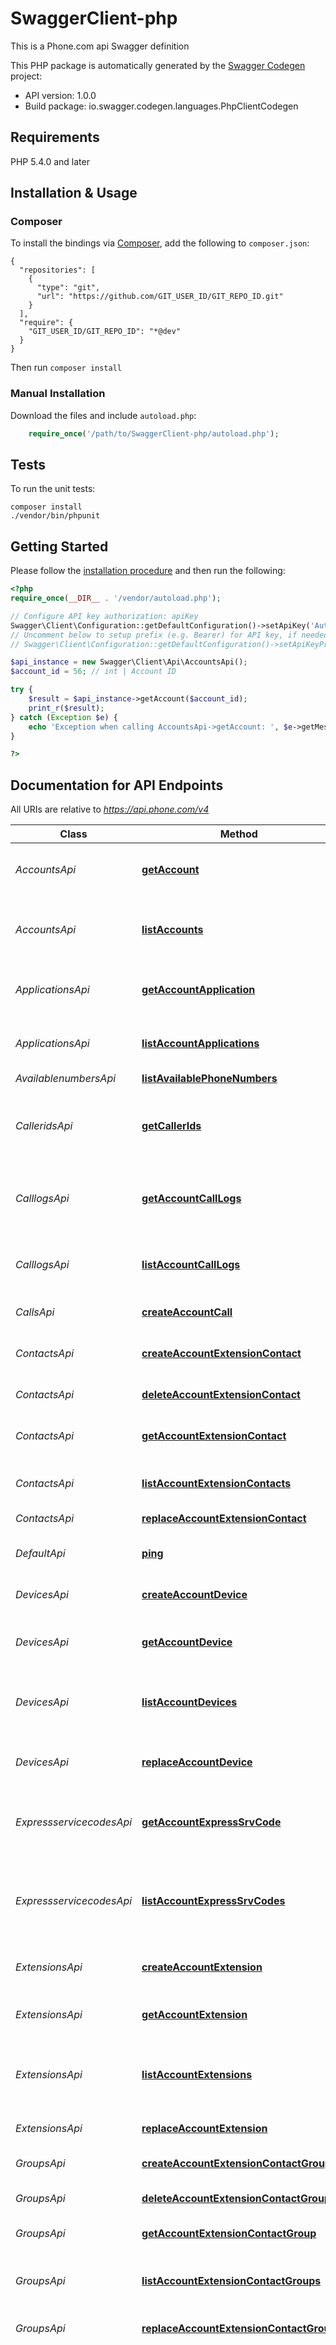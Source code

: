 # SwaggerClient-php
This is a Phone.com api Swagger definition

This PHP package is automatically generated by the [Swagger Codegen](https://github.com/swagger-api/swagger-codegen) project:

- API version: 1.0.0
- Build package: io.swagger.codegen.languages.PhpClientCodegen

## Requirements

PHP 5.4.0 and later

## Installation & Usage
### Composer

To install the bindings via [Composer](http://getcomposer.org/), add the following to `composer.json`:

```
{
  "repositories": [
    {
      "type": "git",
      "url": "https://github.com/GIT_USER_ID/GIT_REPO_ID.git"
    }
  ],
  "require": {
    "GIT_USER_ID/GIT_REPO_ID": "*@dev"
  }
}
```

Then run `composer install`

### Manual Installation

Download the files and include `autoload.php`:

```php
    require_once('/path/to/SwaggerClient-php/autoload.php');
```

## Tests

To run the unit tests:

```
composer install
./vendor/bin/phpunit
```

## Getting Started

Please follow the [installation procedure](#installation--usage) and then run the following:

```php
<?php
require_once(__DIR__ . '/vendor/autoload.php');

// Configure API key authorization: apiKey
Swagger\Client\Configuration::getDefaultConfiguration()->setApiKey('Authorization', 'YOUR_API_KEY');
// Uncomment below to setup prefix (e.g. Bearer) for API key, if needed
// Swagger\Client\Configuration::getDefaultConfiguration()->setApiKeyPrefix('Authorization', 'Bearer');

$api_instance = new Swagger\Client\Api\AccountsApi();
$account_id = 56; // int | Account ID

try {
    $result = $api_instance->getAccount($account_id);
    print_r($result);
} catch (Exception $e) {
    echo 'Exception when calling AccountsApi->getAccount: ', $e->getMessage(), PHP_EOL;
}

?>
```

## Documentation for API Endpoints

All URIs are relative to *https://api.phone.com/v4*

Class | Method | HTTP request | Description
------------ | ------------- | ------------- | -------------
*AccountsApi* | [**getAccount**](docs/Api/AccountsApi.md#getaccount) | **GET** /accounts/{account_id} | Retrieve details of an individual account
*AccountsApi* | [**listAccounts**](docs/Api/AccountsApi.md#listaccounts) | **GET** /accounts | Get a list of accounts visible to the authenticated user or client
*ApplicationsApi* | [**getAccountApplication**](docs/Api/ApplicationsApi.md#getaccountapplication) | **GET** /accounts/{account_id}/applications/{application_id} | Show details of an individual application
*ApplicationsApi* | [**listAccountApplications**](docs/Api/ApplicationsApi.md#listaccountapplications) | **GET** /accounts/{account_id}/applications | Get a list of applications you have defined
*AvailablenumbersApi* | [**listAvailablePhoneNumbers**](docs/Api/AvailablenumbersApi.md#listavailablephonenumbers) | **GET** /phone-numbers/available | 
*CalleridsApi* | [**getCallerIds**](docs/Api/CalleridsApi.md#getcallerids) | **GET** /accounts/{account_id}/extensions/{extension_id}/caller-ids | Show the Caller ID options a given extension can use
*CalllogsApi* | [**getAccountCallLogs**](docs/Api/CalllogsApi.md#getaccountcalllogs) | **GET** /accounts/{account_id}/call-logs/{call_id} | Show details of an individual Call Log entry
*CalllogsApi* | [**listAccountCallLogs**](docs/Api/CalllogsApi.md#listaccountcalllogs) | **GET** /accounts/{account_id}/call-logs | Get a list of call details associated with your account
*CallsApi* | [**createAccountCall**](docs/Api/CallsApi.md#createaccountcall) | **POST** /accounts/{account_id}/calls | Make a phone call
*ContactsApi* | [**createAccountExtensionContact**](docs/Api/ContactsApi.md#createaccountextensioncontact) | **POST** /accounts/{account_id}/extensions/{extension_id}/contacts | Add a new address book contact for an extension
*ContactsApi* | [**deleteAccountExtensionContact**](docs/Api/ContactsApi.md#deleteaccountextensioncontact) | **DELETE** /accounts/{account_id}/extensions/{extension_id}/contacts/{contact_id} | 
*ContactsApi* | [**getAccountExtensionContact**](docs/Api/ContactsApi.md#getaccountextensioncontact) | **GET** /accounts/{account_id}/extensions/{extension_id}/contacts/{contact_id} | Retrieve the details of an address book contact
*ContactsApi* | [**listAccountExtensionContacts**](docs/Api/ContactsApi.md#listaccountextensioncontacts) | **GET** /accounts/{account_id}/extensions/{extension_id}/contacts | Show a list of address book contacts
*ContactsApi* | [**replaceAccountExtensionContact**](docs/Api/ContactsApi.md#replaceaccountextensioncontact) | **PUT** /accounts/{account_id}/extensions/{extension_id}/contacts/{contact_id} | 
*DefaultApi* | [**ping**](docs/Api/DefaultApi.md#ping) | **GET** /ping | The default API command
*DevicesApi* | [**createAccountDevice**](docs/Api/DevicesApi.md#createaccountdevice) | **POST** /accounts/{account_id}/devices | Register a generic VoIP device
*DevicesApi* | [**getAccountDevice**](docs/Api/DevicesApi.md#getaccountdevice) | **GET** /accounts/{account_id}/devices/{device_id} | Show details of an individual VoIP device
*DevicesApi* | [**listAccountDevices**](docs/Api/DevicesApi.md#listaccountdevices) | **GET** /accounts/{account_id}/devices | Get a list of VoIP devices associated with your account
*DevicesApi* | [**replaceAccountDevice**](docs/Api/DevicesApi.md#replaceaccountdevice) | **PUT** /accounts/{account_id}/devices/{device_id} | Update the settings for an individual VoIP device
*ExpressservicecodesApi* | [**getAccountExpressSrvCode**](docs/Api/ExpressservicecodesApi.md#getaccountexpresssrvcode) | **GET** /accounts/{account_id}/express-service-codes/{code_id} | Show details of an account Express Service Code
*ExpressservicecodesApi* | [**listAccountExpressSrvCodes**](docs/Api/ExpressservicecodesApi.md#listaccountexpresssrvcodes) | **GET** /accounts/{account_id}/express-service-codes | Get the Express Service Code associated with your account in list format
*ExtensionsApi* | [**createAccountExtension**](docs/Api/ExtensionsApi.md#createaccountextension) | **POST** /accounts/{account_id}/extensions | Create an individual extension
*ExtensionsApi* | [**getAccountExtension**](docs/Api/ExtensionsApi.md#getaccountextension) | **GET** /accounts/{account_id}/extensions/{extension_id} | Show details of an individual extension
*ExtensionsApi* | [**listAccountExtensions**](docs/Api/ExtensionsApi.md#listaccountextensions) | **GET** /accounts/{account_id}/extensions | Get a list of extensions visible to the authenticated user or client
*ExtensionsApi* | [**replaceAccountExtension**](docs/Api/ExtensionsApi.md#replaceaccountextension) | **PUT** /accounts/{account_id}/extensions/{extension_id} | Replace an individual extension
*GroupsApi* | [**createAccountExtensionContactGroup**](docs/Api/GroupsApi.md#createaccountextensioncontactgroup) | **POST** /accounts/{account_id}/extensions/{extension_id}/contact-groups | 
*GroupsApi* | [**deleteAccountExtensionContactGroup**](docs/Api/GroupsApi.md#deleteaccountextensioncontactgroup) | **DELETE** /accounts/{account_id}/extensions/{extension_id}/contact-groups/{group_id} | Delete an addressbook group
*GroupsApi* | [**getAccountExtensionContactGroup**](docs/Api/GroupsApi.md#getaccountextensioncontactgroup) | **GET** /accounts/{account_id}/extensions/{extension_id}/contact-groups/{group_id} | 
*GroupsApi* | [**listAccountExtensionContactGroups**](docs/Api/GroupsApi.md#listaccountextensioncontactgroups) | **GET** /accounts/{account_id}/extensions/{extension_id}/contact-groups | Show a list of contact groups belonging to an extension
*GroupsApi* | [**replaceAccountExtensionContactGroup**](docs/Api/GroupsApi.md#replaceaccountextensioncontactgroup) | **PUT** /accounts/{account_id}/extensions/{extension_id}/contact-groups/{group_id} | 
*MediaApi* | [**createAccountMediaFiles**](docs/Api/MediaApi.md#createaccountmediafiles) | **POST** /accounts/{account_id}/media/files | Add a media object to your account that can be used as a greeting or hold music. Users may create a media by using the built-in Text-to-speech (TTS) facility or upload a file of their choice. (Note: The maximum size for media files or JSON objects included with a POST or PUT request is 10 MB)
*MediaApi* | [**createAccountMediaTts**](docs/Api/MediaApi.md#createaccountmediatts) | **POST** /accounts/{account_id}/media/tts | Add a media object to your account that can be used as a greeting or hold music. Users may create a media by using the built-in Text-to-speech (TTS) facility or upload a file of their choice. (Note: The maximum size for media files or JSON objects included with a POST or PUT request is 10 MB)
*MediaApi* | [**deleteAccountMedia**](docs/Api/MediaApi.md#deleteaccountmedia) | **DELETE** /accounts/{account_id}/media/{media_id} | Delete an individual media record
*MediaApi* | [**getAccountMedia**](docs/Api/MediaApi.md#getaccountmedia) | **GET** /accounts/{account_id}/media/{media_id} | Show details of an individual media recording (Greeting or Hold Music)
*MediaApi* | [**listAccountMedia**](docs/Api/MediaApi.md#listaccountmedia) | **GET** /accounts/{account_id}/media | Get a list of media recordings for an account
*MediaApi* | [**replaceAccountMediaFiles**](docs/Api/MediaApi.md#replaceaccountmediafiles) | **PUT** /accounts/{account_id}/media/files/{media_id} | Update a media object to your account. Note: The maximum size for media files or JSON objects included with a POST or PUT request is 10 MB.
*MediaApi* | [**replaceAccountMediaTts**](docs/Api/MediaApi.md#replaceaccountmediatts) | **PUT** /accounts/{account_id}/media/tts/{media_id} | Update a media object to your account. Note: The maximum size for media files or JSON objects included with a POST or PUT request is 10 MB.
*MenusApi* | [**createAccountMenu**](docs/Api/MenusApi.md#createaccountmenu) | **POST** /accounts/{account_id}/menus | Create an individual menu
*MenusApi* | [**deleteAccountMenu**](docs/Api/MenusApi.md#deleteaccountmenu) | **DELETE** /accounts/{account_id}/menus/{menu_id} | Delete an individual menu
*MenusApi* | [**getAccountMenu**](docs/Api/MenusApi.md#getaccountmenu) | **GET** /accounts/{account_id}/menus/{menu_id} | Show details of an individual menu
*MenusApi* | [**listAccountMenus**](docs/Api/MenusApi.md#listaccountmenus) | **GET** /accounts/{account_id}/menus | Get a list of menus for an account
*MenusApi* | [**replaceAccountMenu**](docs/Api/MenusApi.md#replaceaccountmenu) | **PUT** /accounts/{account_id}/menus/{menu_id} | Replace an individual menu
*NumberregionsApi* | [**listAvailablePhoneNumberRegions**](docs/Api/NumberregionsApi.md#listavailablephonenumberregions) | **GET** /phone-numbers/available/regions | 
*PhonenumbersApi* | [**createAccountPhoneNumber**](docs/Api/PhonenumbersApi.md#createaccountphonenumber) | **POST** /accounts/{account_id}/phone-numbers | Add a phone number to an account
*PhonenumbersApi* | [**getAccountPhoneNumber**](docs/Api/PhonenumbersApi.md#getaccountphonenumber) | **GET** /accounts/{account_id}/phone-numbers/{number_id} | Show details of an individual phone number
*PhonenumbersApi* | [**listAccountPhoneNumbers**](docs/Api/PhonenumbersApi.md#listaccountphonenumbers) | **GET** /accounts/{account_id}/phone-numbers | Get a list of phone numbers registered to an account
*PhonenumbersApi* | [**replaceAccountPhoneNumber**](docs/Api/PhonenumbersApi.md#replaceaccountphonenumber) | **PUT** /accounts/{account_id}/phone-numbers/{number_id} | Update the settings for an existing phone number on your account
*QueuesApi* | [**createAccountQueue**](docs/Api/QueuesApi.md#createaccountqueue) | **POST** /accounts/{account_id}/queues | Create a queue
*QueuesApi* | [**deleteAccountQueue**](docs/Api/QueuesApi.md#deleteaccountqueue) | **DELETE** /accounts/{account_id}/queues/{queue_id} | Delete a queue
*QueuesApi* | [**getAccountQueue**](docs/Api/QueuesApi.md#getaccountqueue) | **GET** /accounts/{account_id}/queues/{queue_id} | Show details of an individual queue
*QueuesApi* | [**listAccountQueues**](docs/Api/QueuesApi.md#listaccountqueues) | **GET** /accounts/{account_id}/queues | Get a list of queues for an account
*QueuesApi* | [**replaceAccountQueue**](docs/Api/QueuesApi.md#replaceaccountqueue) | **PUT** /accounts/{account_id}/queues/{queue_id} | Replace a queue
*RoutesApi* | [**createRoute**](docs/Api/RoutesApi.md#createroute) | **POST** /accounts/{account_id}/routes | Add a new address book contact for an extension
*RoutesApi* | [**deleteAccountRoute**](docs/Api/RoutesApi.md#deleteaccountroute) | **DELETE** /accounts/{account_id}/routes/{route_id} | 
*RoutesApi* | [**getAccountRoute**](docs/Api/RoutesApi.md#getaccountroute) | **GET** /accounts/{account_id}/routes/{route_id} | Show details of an individual route
*RoutesApi* | [**listAccountRoutes**](docs/Api/RoutesApi.md#listaccountroutes) | **GET** /accounts/{account_id}/routes | Get a list of routes for an account
*RoutesApi* | [**replaceAccountRoute**](docs/Api/RoutesApi.md#replaceaccountroute) | **PUT** /accounts/{account_id}/routes/{route_id} | 
*SchedulesApi* | [**getAccountSchedule**](docs/Api/SchedulesApi.md#getaccountschedule) | **GET** /accounts/{account_id}/schedules/{schedule_id} | Show details of an individual schedule
*SchedulesApi* | [**listAccountSchedules**](docs/Api/SchedulesApi.md#listaccountschedules) | **GET** /accounts/{account_id}/schedules | Get a list of schedules for an account
*SmsApi* | [**createAccountSms**](docs/Api/SmsApi.md#createaccountsms) | **POST** /accounts/{account_id}/sms | Send a SMS to one or a group of recipients
*SmsApi* | [**getAccountSms**](docs/Api/SmsApi.md#getaccountsms) | **GET** /accounts/{account_id}/sms/{sms_id} | Show details of an individual SMS
*SmsApi* | [**listAccountSms**](docs/Api/SmsApi.md#listaccountsms) | **GET** /accounts/{account_id}/sms | Get a list of SMS messages for an account
*SubaccountsApi* | [**createAccountSubaccount**](docs/Api/SubaccountsApi.md#createaccountsubaccount) | **POST** /accounts/{account_id}/subaccounts | Add a subaccount for the authenticated user or client
*SubaccountsApi* | [**listAccountSubaccounts**](docs/Api/SubaccountsApi.md#listaccountsubaccounts) | **GET** /accounts/{account_id}/subaccounts | Get a list of subaccounts for the authenticated user or client
*TrunksApi* | [**createAccountTrunk**](docs/Api/TrunksApi.md#createaccounttrunk) | **POST** /accounts/{account_id}/trunks | Add a trunk record with SIP information
*TrunksApi* | [**deleteAccountTrunk**](docs/Api/TrunksApi.md#deleteaccounttrunk) | **DELETE** /accounts/{account_id}/trunks/{trunk_id} | Delete a trunk from account
*TrunksApi* | [**getAccountTrunk**](docs/Api/TrunksApi.md#getaccounttrunk) | **GET** /accounts/{account_id}/trunks/{trunk_id} | Show details of an individual trunk
*TrunksApi* | [**listAccountTrunks**](docs/Api/TrunksApi.md#listaccounttrunks) | **GET** /accounts/{account_id}/trunks | Get a list of trunks for an account
*TrunksApi* | [**replaceAccountTrunk**](docs/Api/TrunksApi.md#replaceaccounttrunk) | **PUT** /accounts/{account_id}/trunks/{trunk_id} | Replace parameters in a trunk


## Documentation For Models

 - [AccountFull](docs/Model/AccountFull.md)
 - [AccountSummary](docs/Model/AccountSummary.md)
 - [Address](docs/Model/Address.md)
 - [AddressListContacts](docs/Model/AddressListContacts.md)
 - [ApplicationFull](docs/Model/ApplicationFull.md)
 - [ApplicationSummary](docs/Model/ApplicationSummary.md)
 - [AvailableNumbersFull](docs/Model/AvailableNumbersFull.md)
 - [CallDetails](docs/Model/CallDetails.md)
 - [CallFull](docs/Model/CallFull.md)
 - [CallLogFull](docs/Model/CallLogFull.md)
 - [CallNotifications](docs/Model/CallNotifications.md)
 - [CallerIdFull](docs/Model/CallerIdFull.md)
 - [CallerIdPhoneNumber](docs/Model/CallerIdPhoneNumber.md)
 - [ContactAccount](docs/Model/ContactAccount.md)
 - [ContactFull](docs/Model/ContactFull.md)
 - [ContactSubaccount](docs/Model/ContactSubaccount.md)
 - [ContactSummary](docs/Model/ContactSummary.md)
 - [CreateCallParams](docs/Model/CreateCallParams.md)
 - [CreateContactParams](docs/Model/CreateContactParams.md)
 - [CreateDeviceParams](docs/Model/CreateDeviceParams.md)
 - [CreateExtensionParams](docs/Model/CreateExtensionParams.md)
 - [CreateGroupParams](docs/Model/CreateGroupParams.md)
 - [CreateMediaParams](docs/Model/CreateMediaParams.md)
 - [CreateMenuParams](docs/Model/CreateMenuParams.md)
 - [CreatePhoneNumberParams](docs/Model/CreatePhoneNumberParams.md)
 - [CreateQueueParams](docs/Model/CreateQueueParams.md)
 - [CreateRouteParams](docs/Model/CreateRouteParams.md)
 - [CreateSmsParams](docs/Model/CreateSmsParams.md)
 - [CreateSubaccountParams](docs/Model/CreateSubaccountParams.md)
 - [CreateTrunkParams](docs/Model/CreateTrunkParams.md)
 - [DeleteContact](docs/Model/DeleteContact.md)
 - [DeleteGroup](docs/Model/DeleteGroup.md)
 - [DeleteMedia](docs/Model/DeleteMedia.md)
 - [DeleteMenu](docs/Model/DeleteMenu.md)
 - [DeleteQueue](docs/Model/DeleteQueue.md)
 - [DeleteRoute](docs/Model/DeleteRoute.md)
 - [DeleteTrunk](docs/Model/DeleteTrunk.md)
 - [DeviceFull](docs/Model/DeviceFull.md)
 - [DeviceMembership](docs/Model/DeviceMembership.md)
 - [DeviceSummary](docs/Model/DeviceSummary.md)
 - [Email](docs/Model/Email.md)
 - [ExpressServiceCodeFull](docs/Model/ExpressServiceCodeFull.md)
 - [ExtensionFull](docs/Model/ExtensionFull.md)
 - [ExtensionSummary](docs/Model/ExtensionSummary.md)
 - [FilterCallLogs](docs/Model/FilterCallLogs.md)
 - [FilterIdArray](docs/Model/FilterIdArray.md)
 - [FilterIdDirectionFrom](docs/Model/FilterIdDirectionFrom.md)
 - [FilterIdExtensionNameArray](docs/Model/FilterIdExtensionNameArray.md)
 - [FilterIdGroupIdUpdatedAtArray](docs/Model/FilterIdGroupIdUpdatedAtArray.md)
 - [FilterIdNameArray](docs/Model/FilterIdNameArray.md)
 - [FilterIdNamePhoneNumberArray](docs/Model/FilterIdNamePhoneNumberArray.md)
 - [FilterListAvailableNumbers](docs/Model/FilterListAvailableNumbers.md)
 - [FilterListPhoneNumbersRegions](docs/Model/FilterListPhoneNumbersRegions.md)
 - [FilterNameNumberArray](docs/Model/FilterNameNumberArray.md)
 - [Greeting](docs/Model/Greeting.md)
 - [GroupFull](docs/Model/GroupFull.md)
 - [GroupListContacts](docs/Model/GroupListContacts.md)
 - [GroupSummary](docs/Model/GroupSummary.md)
 - [HoldMusic](docs/Model/HoldMusic.md)
 - [Line](docs/Model/Line.md)
 - [ListAccounts](docs/Model/ListAccounts.md)
 - [ListApplications](docs/Model/ListApplications.md)
 - [ListAvailableNumbers](docs/Model/ListAvailableNumbers.md)
 - [ListCallLogs](docs/Model/ListCallLogs.md)
 - [ListCallerIds](docs/Model/ListCallerIds.md)
 - [ListContacts](docs/Model/ListContacts.md)
 - [ListDevices](docs/Model/ListDevices.md)
 - [ListExpressServiceCodes](docs/Model/ListExpressServiceCodes.md)
 - [ListExtensions](docs/Model/ListExtensions.md)
 - [ListGroups](docs/Model/ListGroups.md)
 - [ListMedia](docs/Model/ListMedia.md)
 - [ListMenus](docs/Model/ListMenus.md)
 - [ListPhoneNumbers](docs/Model/ListPhoneNumbers.md)
 - [ListPhoneNumbersRegions](docs/Model/ListPhoneNumbersRegions.md)
 - [ListQueues](docs/Model/ListQueues.md)
 - [ListRoutes](docs/Model/ListRoutes.md)
 - [ListSchedules](docs/Model/ListSchedules.md)
 - [ListSms](docs/Model/ListSms.md)
 - [ListTrunks](docs/Model/ListTrunks.md)
 - [MediaFull](docs/Model/MediaFull.md)
 - [MediaSummary](docs/Model/MediaSummary.md)
 - [Member](docs/Model/Member.md)
 - [MenuFull](docs/Model/MenuFull.md)
 - [MenuSummary](docs/Model/MenuSummary.md)
 - [Notification](docs/Model/Notification.md)
 - [Option](docs/Model/Option.md)
 - [PhoneNumberContact](docs/Model/PhoneNumberContact.md)
 - [PhoneNumberFull](docs/Model/PhoneNumberFull.md)
 - [PhoneNumbersRegionFull](docs/Model/PhoneNumbersRegionFull.md)
 - [PingResponse](docs/Model/PingResponse.md)
 - [QueueFull](docs/Model/QueueFull.md)
 - [QueueSummary](docs/Model/QueueSummary.md)
 - [Recipient](docs/Model/Recipient.md)
 - [ReplaceExtensionParams](docs/Model/ReplaceExtensionParams.md)
 - [ReplaceMenuParams](docs/Model/ReplaceMenuParams.md)
 - [ReplacePhoneNumberParams](docs/Model/ReplacePhoneNumberParams.md)
 - [RouteFull](docs/Model/RouteFull.md)
 - [RouteSummary](docs/Model/RouteSummary.md)
 - [RuleSet](docs/Model/RuleSet.md)
 - [RuleSetAction](docs/Model/RuleSetAction.md)
 - [RuleSetFilter](docs/Model/RuleSetFilter.md)
 - [RuleSetForwardItem](docs/Model/RuleSetForwardItem.md)
 - [ScheduleFull](docs/Model/ScheduleFull.md)
 - [ScheduleSummary](docs/Model/ScheduleSummary.md)
 - [SipAuthentication](docs/Model/SipAuthentication.md)
 - [SmsForwarding](docs/Model/SmsForwarding.md)
 - [SmsFull](docs/Model/SmsFull.md)
 - [SortCallLogs](docs/Model/SortCallLogs.md)
 - [SortId](docs/Model/SortId.md)
 - [SortIdCreatedAt](docs/Model/SortIdCreatedAt.md)
 - [SortIdExtensionName](docs/Model/SortIdExtensionName.md)
 - [SortIdName](docs/Model/SortIdName.md)
 - [SortIdNamePhoneNumber](docs/Model/SortIdNamePhoneNumber.md)
 - [SortIdUpdatedAt](docs/Model/SortIdUpdatedAt.md)
 - [SortListAvailableNumbers](docs/Model/SortListAvailableNumbers.md)
 - [SortListPhoneNumbersRegions](docs/Model/SortListPhoneNumbersRegions.md)
 - [SortNameNumber](docs/Model/SortNameNumber.md)
 - [TrunkFull](docs/Model/TrunkFull.md)
 - [TrunkSummary](docs/Model/TrunkSummary.md)
 - [Voicemail](docs/Model/Voicemail.md)


## Documentation For Authorization


## apiKey

- **Type**: API key
- **API key parameter name**: Authorization
- **Location**: HTTP header


## Author

apisupport@phone.com


